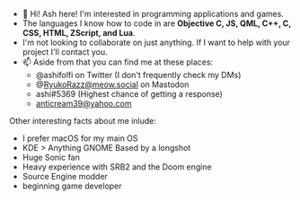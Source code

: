 - 👋 Hi! Ash here! I'm interested in programming applications and games.
- The languages I know how to code in are **Objective C, JS, QML, C++, C, CSS, HTML, ZScript, and Lua**.
- I'm not looking to collaborate on just anything. If I want to help with your project I'll contact you.
- 📫 Aside from that you can find me at these places:
  - @ashifolfi on Twitter (I don't frequently check my DMs)
  - @RyukoRazz@meow.social on Mastodon
  - ashi#5369 (Highest chance of getting a response)
  - anticream39@yahoo.com

Other interesting facts about me inlude:
  - I prefer macOS for my main OS
  - KDE > Anything GNOME Based by a longshot
  - Huge Sonic fan
  - Heavy experience with SRB2 and the Doom engine
  - Source Engine modder
  - beginning game developer
  
<!---
ashifolfi/ashifolfi is a ✨ special ✨ repository because its `README.md` (this file) appears on your GitHub profile.
You can click the Preview link to take a look at your changes.
--->
